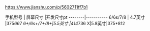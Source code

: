 <https://www.jianshu.com/p/5602711ff7b1>

手机型号 | 屏幕尺寸 |开发尺寸pt
--------|-----------
6/6s/7/8 | 4.7英寸 |375*667
6+/6s+/7+/8+|5.5英寸 |414*736
X|5.8英寸|375*812
